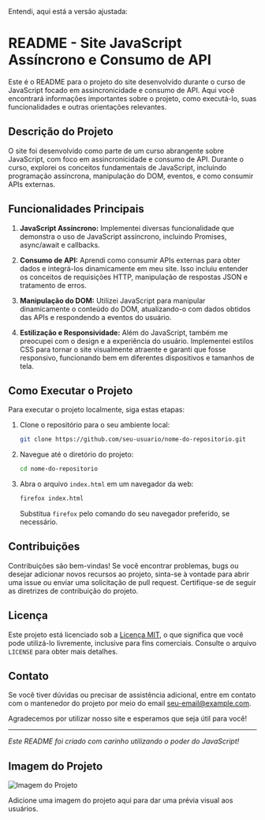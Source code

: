 Entendi, aqui está a versão ajustada:

# README - Site JavaScript Assíncrono e Consumo de API

Este é o README para o projeto do site desenvolvido durante o curso de JavaScript focado em assincronicidade e consumo de API. Aqui você encontrará informações importantes sobre o projeto, como executá-lo, suas funcionalidades e outras orientações relevantes.

## Descrição do Projeto

O site foi desenvolvido como parte de um curso abrangente sobre JavaScript, com foco em assincronicidade e consumo de API. Durante o curso, explorei os conceitos fundamentais de JavaScript, incluindo programação assíncrona, manipulação do DOM, eventos, e como consumir APIs externas.

## Funcionalidades Principais

1. **JavaScript Assíncrono:** Implementei diversas funcionalidade que demonstra o uso de JavaScript assíncrono, incluindo Promises, async/await e callbacks.

2. **Consumo de API:** Aprendi como consumir APIs externas para obter dados e integrá-los dinamicamente em meu site. Isso incluiu entender os conceitos de requisições HTTP, manipulação de respostas JSON e tratamento de erros.

3. **Manipulação do DOM:** Utilizei JavaScript para manipular dinamicamente o conteúdo do DOM, atualizando-o com dados obtidos das APIs e respondendo a eventos do usuário.

4. **Estilização e Responsividade:** Além do JavaScript, também me preocupei com o design e a experiência do usuário. Implementei estilos CSS para tornar o site visualmente atraente e garanti que fosse responsivo, funcionando bem em diferentes dispositivos e tamanhos de tela.

## Como Executar o Projeto

Para executar o projeto localmente, siga estas etapas:

1. Clone o repositório para o seu ambiente local:

   ```bash
   git clone https://github.com/seu-usuario/nome-do-repositorio.git
   ```

2. Navegue até o diretório do projeto:

   ```bash
   cd nome-do-repositorio
   ```

3. Abra o arquivo `index.html` em um navegador da web:

   ```bash
   firefox index.html
   ```

   Substitua `firefox` pelo comando do seu navegador preferido, se necessário.

## Contribuições

Contribuições são bem-vindas! Se você encontrar problemas, bugs ou desejar adicionar novos recursos ao projeto, sinta-se à vontade para abrir uma issue ou enviar uma solicitação de pull request. Certifique-se de seguir as diretrizes de contribuição do projeto.

## Licença

Este projeto está licenciado sob a [Licença MIT](LICENSE), o que significa que você pode utilizá-lo livremente, inclusive para fins comerciais. Consulte o arquivo `LICENSE` para obter mais detalhes.

## Contato

Se você tiver dúvidas ou precisar de assistência adicional, entre em contato com o mantenedor do projeto por meio do email [seu-email@example.com](mailto:seu-email@example.com).

Agradecemos por utilizar nosso site e esperamos que seja útil para você!

---

*Este README foi criado com carinho utilizando o poder do JavaScript!*

## Imagem do Projeto

![Imagem do Projeto](https://caminho/para/imagem.jpg)

Adicione uma imagem do projeto aqui para dar uma prévia visual aos usuários.

